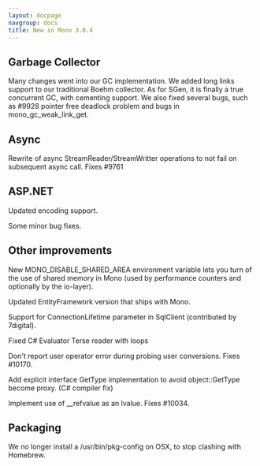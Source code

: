 ```yaml
---
layout: docpage
navgroup: docs
title: New in Mono 3.0.4
---
```


Garbage Collector
-----------------

Many changes went into our GC implementation. We added long links support to our traditional Boehm collector. As for SGen, it is finally a true concurrent GC, with cementing support. We also fixed several bugs, such as \#9928 pointer free deadlock problem and bugs in mono\_gc\_weak\_link\_get.

Async
-----

Rewrite of async StreamReader/StreamWritter operations to not fail on subsequent async call. Fixes \#9761

ASP.NET
-------

Updated encoding support.

Some minor bug fixes.

Other improvements
------------------

New MONO\_DISABLE\_SHARED\_AREA environment variable lets you turn of the use of shared memory in Mono (used by performance counters and optionally by the io-layer).

Updated EntityFramework version that ships with Mono.

Support for ConnectionLifetime parameter in SqlClient (contributed by 7digital).

Fixed C\# Evaluator Terse reader with loops

Don't report user operator error during probing user conversions. Fixes \#10170.

Add explicit interface GetType implementation to avoid object::GetType become proxy. (C\# compiler fix)

Implement use of \_\_refvalue as an lvalue. Fixes \#10034.

Packaging
---------

We no longer install a /usr/bin/pkg-config on OSX, to stop clashing with Homebrew.
